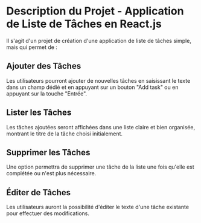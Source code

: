 # Description du Projet - Application de Liste de Tâches en React.js

Il s'agit d'un projet de création d'une application de liste de tâches simple, mais qui permet de :

## Ajouter des Tâches 
Les utilisateurs pourront ajouter de nouvelles tâches en saisissant le texte dans un champ dédié et en appuyant sur un bouton "Add task" ou en appuyant sur la touche "Entrée".

## Lister les Tâches  
Les tâches ajoutées seront affichées dans une liste claire et bien organisée, montrant le titre de la tâche choisi initialement.

## Supprimer les Tâches
Une option permettra de supprimer une tâche de la liste une fois qu'elle est complétée ou n'est plus nécessaire.

## Éditer de Tâches 
Les utilisateurs auront la possibilité d'éditer le texte d'une tâche existante pour effectuer des modifications.

